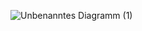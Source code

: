 ![Unbenanntes Diagramm (1)](https://github.com/GSO-SW/Abschlussprojekt/assets/112069525/9d99e839-86ca-4c2e-9a77-2c46f7874f59)
